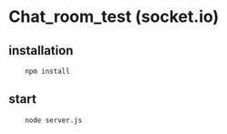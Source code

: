 # Chat_room_test (socket.io)

## installation
``` shell
    npm install
```

## start
``` shell
    node server.js
```